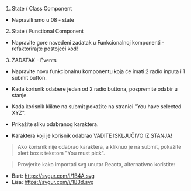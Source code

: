 1.  State / Class Component

- Napravili smo u 08 - state

2. State / Functional Component

- Napravite gore navedeni zadatak u Funkcionalnoj komponenti - refaktorirajte postojeći kod!

3. ZADATAK - Events

- Napravite novu funkcionalnu komponentu koja će imati 2 radio inputa i 1 submit button.
- Kada korisnik odabere jedan od 2 radio buttona, pospremite odabir u stanje.

- Kada korisnik klikne na submit pokažite na stranici "You have selected XYZ".
- Prikažite sliku odabranog karaktera.
- Karaktera koji je korisnik odabrao VADITE ISKLJUČIVO IZ STANJA!

> Ako korisnik nije odabrao karaktera, a kliknuo je na submit, pokažite alert box s tekstom "You must pick".

> Provjerite kako importati svg unutar Reacta, alternativno koristite:

- Bart: https://svgur.com/i/1B4A.svg
- Lisa: https://svgur.com/i/1B3d.svg
